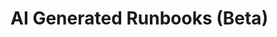 # AI Generated Runbooks (Beta)

[comment]: <> (What is AI Gen RBA and what is its value?)

[comment]: <> (Picture showing AI Gen RBA)

[comment]: <> (Warning about beta behavior)

[comment]: <> (How to enable AI Gen RBA)

[comment]: <> (How to use AI Gen RBA)

[comment]: <> (How to treat Job generated by AI)

[comment]: <> (About the AI)

[comment]: <> (Current limitations)

